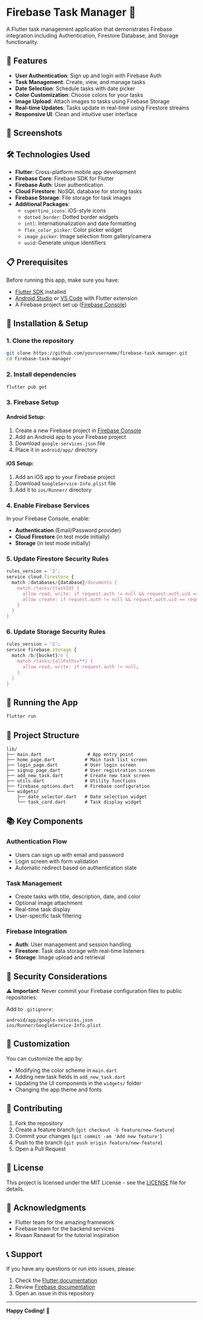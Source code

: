 # Firebase Task Manager 📝

A Flutter task management application that demonstrates Firebase integration including Authentication, Firestore Database, and Storage functionality.

## 🚀 Features

- **User Authentication**: Sign up and login with Firebase Auth
- **Task Management**: Create, view, and manage tasks
- **Date Selection**: Schedule tasks with date picker
- **Color Customization**: Choose colors for your tasks
- **Image Upload**: Attach images to tasks using Firebase Storage
- **Real-time Updates**: Tasks update in real-time using Firestore streams
- **Responsive UI**: Clean and intuitive user interface

## 📱 Screenshots

<!-- Add your app screenshots here -->

## 🛠️ Technologies Used

- **Flutter**: Cross-platform mobile app development
- **Firebase Core**: Firebase SDK for Flutter
- **Firebase Auth**: User authentication
- **Cloud Firestore**: NoSQL database for storing tasks
- **Firebase Storage**: File storage for task images
- **Additional Packages**:
  - `cupertino_icons`: iOS-style icons
  - `dotted_border`: Dotted border widgets
  - `intl`: Internationalization and date formatting
  - `flex_color_picker`: Color picker widget
  - `image_picker`: Image selection from gallery/camera
  - `uuid`: Generate unique identifiers

## 📋 Prerequisites

Before running this app, make sure you have:

- [Flutter SDK](https://flutter.dev/docs/get-started/install) installed
- [Android Studio](https://developer.android.com/studio) or [VS Code](https://code.visualstudio.com/) with Flutter extension
- A Firebase project set up ([Firebase Console](https://console.firebase.google.com/))

## 🔧 Installation & Setup

### 1. Clone the repository

```bash
git clone https://github.com/yourusername/firebase-task-manager.git
cd firebase-task-manager
```

### 2. Install dependencies

```bash
flutter pub get
```

### 3. Firebase Setup

#### Android Setup:

1. Create a new Firebase project in [Firebase Console](https://console.firebase.google.com/)
2. Add an Android app to your Firebase project
3. Download `google-services.json` file
4. Place it in `android/app/` directory

#### iOS Setup:

1. Add an iOS app to your Firebase project
2. Download `GoogleService-Info.plist` file
3. Add it to `ios/Runner/` directory

### 4. Enable Firebase Services

In your Firebase Console, enable:

- **Authentication** (Email/Password provider)
- **Cloud Firestore** (in test mode initially)
- **Storage** (in test mode initially)

### 5. Update Firestore Security Rules

```javascript
rules_version = '2';
service cloud.firestore {
  match /databases/{database}/documents {
    match /tasks/{taskId} {
      allow read, write: if request.auth != null && request.auth.uid == resource.data.postedBy;
      allow create: if request.auth != null && request.auth.uid == request.resource.data.postedBy;
    }
  }
}
```

### 6. Update Storage Security Rules

```javascript
rules_version = '2';
service firebase.storage {
  match /b/{bucket}/o {
    match /tasks/{allPaths=**} {
      allow read, write: if request.auth != null;
    }
  }
}
```

## 🚀 Running the App

```bash
flutter run
```

## 📁 Project Structure

```
lib/
├── main.dart                 # App entry point
├── home_page.dart           # Main task list screen
├── login_page.dart          # User login screen
├── signup_page.dart         # User registration screen
├── add_new_task.dart        # Create new task screen
├── utils.dart               # Utility functions
├── firebase_options.dart    # Firebase configuration
└── widgets/
    ├── date_selector.dart   # Date selection widget
    └── task_card.dart       # Task display widget
```

## 📚 Key Components

### Authentication Flow

- Users can sign up with email and password
- Login screen with form validation
- Automatic redirect based on authentication state

### Task Management

- Create tasks with title, description, date, and color
- Optional image attachment
- Real-time task display
- User-specific task filtering

### Firebase Integration

- **Auth**: User management and session handling
- **Firestore**: Task data storage with real-time listeners
- **Storage**: Image upload and retrieval

## 🔐 Security Considerations

⚠️ **Important**: Never commit your Firebase configuration files to public repositories:

Add to `.gitignore`:

```
android/app/google-services.json
ios/Runner/GoogleService-Info.plist
```

## 🎨 Customization

You can customize the app by:

- Modifying the color scheme in `main.dart`
- Adding new task fields in `add_new_task.dart`
- Updating the UI components in the `widgets/` folder
- Changing the app theme and fonts

## 🤝 Contributing

1. Fork the repository
2. Create a feature branch (`git checkout -b feature/new-feature`)
3. Commit your changes (`git commit -am 'Add new feature'`)
4. Push to the branch (`git push origin feature/new-feature`)
5. Open a Pull Request

## 📄 License

This project is licensed under the MIT License - see the [LICENSE](LICENSE) file for details.

## 🙏 Acknowledgments

- Flutter team for the amazing framework
- Firebase team for the backend services
- Rivaan Ranawat for the tutorial inspiration

## 📞 Support

If you have any questions or run into issues, please:

1. Check the [Flutter documentation](https://flutter.dev/docs)
2. Review [Firebase documentation](https://firebase.google.com/docs)
3. Open an issue in this repository

---

**Happy Coding!** 🎉
